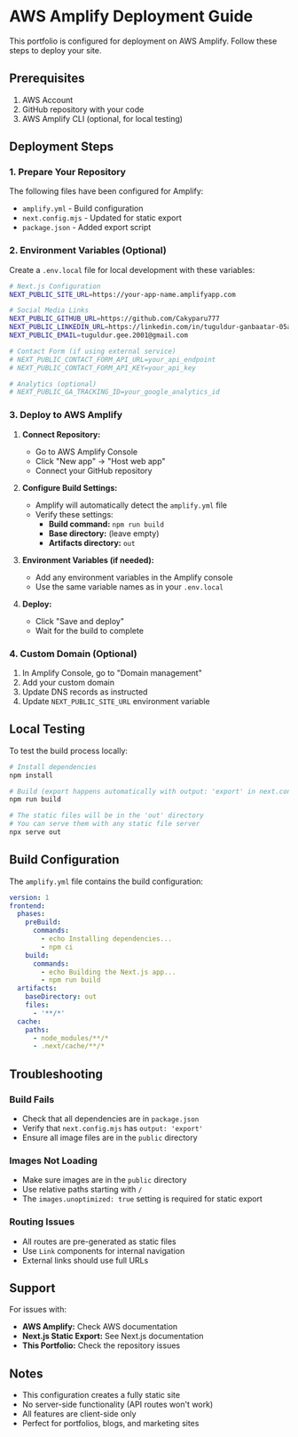 # AWS Amplify Deployment Guide

This portfolio is configured for deployment on AWS Amplify. Follow these steps to deploy your site.

## Prerequisites

1. AWS Account
2. GitHub repository with your code
3. AWS Amplify CLI (optional, for local testing)

## Deployment Steps

### 1. Prepare Your Repository

The following files have been configured for Amplify:
- `amplify.yml` - Build configuration
- `next.config.mjs` - Updated for static export
- `package.json` - Added export script

### 2. Environment Variables (Optional)

Create a `.env.local` file for local development with these variables:

```bash
# Next.js Configuration
NEXT_PUBLIC_SITE_URL=https://your-app-name.amplifyapp.com

# Social Media Links
NEXT_PUBLIC_GITHUB_URL=https://github.com/Cakyparu777
NEXT_PUBLIC_LINKEDIN_URL=https://linkedin.com/in/tuguldur-ganbaatar-05a5b1290
NEXT_PUBLIC_EMAIL=tuguldur.gee.2001@gmail.com

# Contact Form (if using external service)
# NEXT_PUBLIC_CONTACT_FORM_API_URL=your_api_endpoint
# NEXT_PUBLIC_CONTACT_FORM_API_KEY=your_api_key

# Analytics (optional)
# NEXT_PUBLIC_GA_TRACKING_ID=your_google_analytics_id
```

### 3. Deploy to AWS Amplify

1. **Connect Repository:**
   - Go to AWS Amplify Console
   - Click "New app" → "Host web app"
   - Connect your GitHub repository

2. **Configure Build Settings:**
   - Amplify will automatically detect the `amplify.yml` file
   - Verify these settings:
     - **Build command:** `npm run build`
     - **Base directory:** (leave empty)
     - **Artifacts directory:** `out`

3. **Environment Variables (if needed):**
   - Add any environment variables in the Amplify console
   - Use the same variable names as in your `.env.local`

4. **Deploy:**
   - Click "Save and deploy"
   - Wait for the build to complete

### 4. Custom Domain (Optional)

1. In Amplify Console, go to "Domain management"
2. Add your custom domain
3. Update DNS records as instructed
4. Update `NEXT_PUBLIC_SITE_URL` environment variable

## Local Testing

To test the build process locally:

```bash
# Install dependencies
npm install

# Build (export happens automatically with output: 'export' in next.config.mjs)
npm run build

# The static files will be in the 'out' directory
# You can serve them with any static file server
npx serve out
```

## Build Configuration

The `amplify.yml` file contains the build configuration:

```yaml
version: 1
frontend:
  phases:
    preBuild:
      commands:
        - echo Installing dependencies...
        - npm ci
    build:
      commands:
        - echo Building the Next.js app...
        - npm run build
  artifacts:
    baseDirectory: out
    files:
      - '**/*'
  cache:
    paths:
      - node_modules/**/*
      - .next/cache/**/*
```

## Troubleshooting

### Build Fails
- Check that all dependencies are in `package.json`
- Verify that `next.config.mjs` has `output: 'export'`
- Ensure all image files are in the `public` directory

### Images Not Loading
- Make sure images are in the `public` directory
- Use relative paths starting with `/`
- The `images.unoptimized: true` setting is required for static export

### Routing Issues
- All routes are pre-generated as static files
- Use `Link` components for internal navigation
- External links should use full URLs

## Support

For issues with:
- **AWS Amplify:** Check AWS documentation
- **Next.js Static Export:** See Next.js documentation
- **This Portfolio:** Check the repository issues

## Notes

- This configuration creates a fully static site
- No server-side functionality (API routes won't work)
- All features are client-side only
- Perfect for portfolios, blogs, and marketing sites
